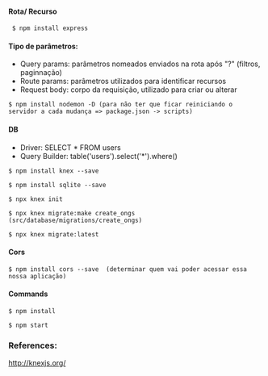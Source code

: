 #### Rota/ Recurso

```
 $ npm install express
```

#### Tipo de parâmetros:  
  * Query params: parâmetros nomeados enviados na rota após "?" (filtros, paginnação)  
  * Route params: parâmetros utilizados para identificar recursos  
  * Request body: corpo da requisição, utilizado para criar ou alterar  

```
$ npm install nodemon -D (para não ter que ficar reiniciando o servidor a cada mudança => package.json -> scripts)
```

#### DB     
* Driver: SELECT * FROM users
* Query Builder: table('users').select('*').where()

```
$ npm install knex --save

$ npm install sqlite --save

$ npx knex init

$ npx knex migrate:make create_ongs (src/database/migrations/create_ongs)

$ npx knex migrate:latest
```

#### Cors
```
$ npm install cors --save  (determinar quem vai poder acessar essa nossa aplicação)
```


#### Commands
```
$ npm install 

$ npm start
```

### References:
http://knexjs.org/
